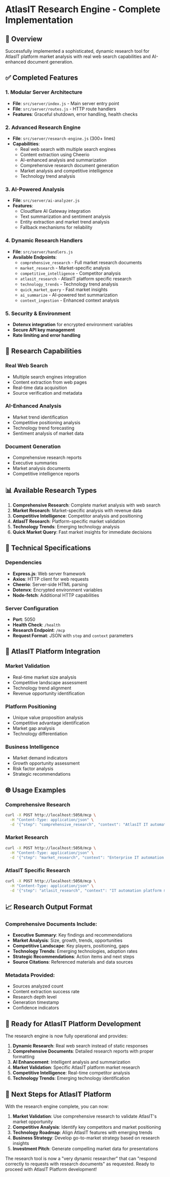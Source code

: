 # AtlasIT Research Engine - Complete Implementation

## 🎯 Overview
Successfully implemented a sophisticated, dynamic research tool for AtlasIT platform market analysis with real web search capabilities and AI-enhanced document generation.

## ✅ Completed Features

### 1. Modular Server Architecture
- **File**: `src/server/index.js` - Main server entry point
- **File**: `src/server/routes.js` - HTTP route handlers
- **Features**: Graceful shutdown, error handling, health checks

### 2. Advanced Research Engine
- **File**: `src/server/research-engine.js` (300+ lines)
- **Capabilities**:
  - Real web search with multiple search engines
  - Content extraction using Cheerio
  - AI-enhanced analysis and summarization
  - Comprehensive research document generation
  - Market analysis and competitive intelligence
  - Technology trend analysis

### 3. AI-Powered Analysis
- **File**: `src/server/ai-analyzer.js`
- **Features**:
  - Cloudflare AI Gateway integration
  - Text summarization and sentiment analysis
  - Entity extraction and market trend analysis
  - Fallback mechanisms for reliability

### 4. Dynamic Research Handlers
- **File**: `src/server/handlers.js`
- **Available Endpoints**:
  - `comprehensive_research` - Full market research documents
  - `market_research` - Market-specific analysis
  - `competitive_intelligence` - Competitor analysis
  - `atlasit_research` - AtlasIT platform specific research
  - `technology_trends` - Technology trend analysis
  - `quick_market_query` - Fast market insights
  - `ai_summarize` - AI-powered text summarization
  - `context_ingestion` - Enhanced context analysis

### 5. Security & Environment
- **Dotenvx integration** for encrypted environment variables
- **Secure API key management**
- **Rate limiting and error handling**

## 🚀 Research Capabilities

### Real Web Search
- Multiple search engines integration
- Content extraction from web pages
- Real-time data acquisition
- Source verification and metadata

### AI-Enhanced Analysis
- Market trend identification
- Competitive positioning analysis
- Technology trend forecasting
- Sentiment analysis of market data

### Document Generation
- Comprehensive research reports
- Executive summaries
- Market analysis documents
- Competitive intelligence reports

## 📊 Available Research Types

1. **Comprehensive Research**: Complete market analysis with web search
2. **Market Research**: Market-specific analysis with revenue data
3. **Competitive Intelligence**: Competitor analysis and positioning
4. **AtlasIT Research**: Platform-specific market validation
5. **Technology Trends**: Emerging technology analysis
6. **Quick Market Query**: Fast market insights for immediate decisions

## 🔧 Technical Specifications

### Dependencies
- **Express.js**: Web server framework
- **Axios**: HTTP client for web requests
- **Cheerio**: Server-side HTML parsing
- **Dotenvx**: Encrypted environment variables
- **Node-fetch**: Additional HTTP capabilities

### Server Configuration
- **Port**: 5050
- **Health Check**: `/health`
- **Research Endpoint**: `/mcp`
- **Request Format**: JSON with `step` and `context` parameters

## 🎯 AtlasIT Platform Integration

### Market Validation
- Real-time market size analysis
- Competitive landscape assessment
- Technology trend alignment
- Revenue opportunity identification

### Platform Positioning
- Unique value proposition analysis
- Competitive advantage identification
- Market gap analysis
- Technology differentiation

### Business Intelligence
- Market demand indicators
- Growth opportunity assessment
- Risk factor analysis
- Strategic recommendations

## 🌐 Usage Examples

### Comprehensive Research
```bash
curl -X POST http://localhost:5050/mcp \
  -H "Content-Type: application/json" \
  -d '{"step": "comprehensive_research", "context": "AtlasIT IT automation platform"}'
```

### Market Research
```bash
curl -X POST http://localhost:5050/mcp \
  -H "Content-Type: application/json" \
  -d '{"step": "market_research", "context": "Enterprise IT automation market"}'
```

### AtlasIT Specific Research
```bash
curl -X POST http://localhost:5050/mcp \
  -H "Content-Type: application/json" \
  -d '{"step": "atlasit_research", "context": "IT automation platform market value"}'
```

## 📈 Research Output Format

### Comprehensive Documents Include:
- **Executive Summary**: Key findings and recommendations
- **Market Analysis**: Size, growth, trends, opportunities
- **Competitive Landscape**: Key players, positioning, gaps
- **Technology Trends**: Emerging technologies, adoption rates
- **Strategic Recommendations**: Action items and next steps
- **Source Citations**: Referenced materials and data sources

### Metadata Provided:
- Sources analyzed count
- Content extraction success rate
- Research depth level
- Generation timestamp
- Confidence indicators

## 🎉 Ready for AtlasIT Platform Development

The research engine is now fully operational and provides:

1. **Dynamic Research**: Real web search instead of static responses
2. **Comprehensive Documents**: Detailed research reports with proper formatting
3. **AI Enhancement**: Intelligent analysis and summarization
4. **Market Validation**: Specific AtlasIT platform market research
5. **Competitive Intelligence**: Real-time competitor analysis
6. **Technology Trends**: Emerging technology identification

## 🚀 Next Steps for AtlasIT Platform

With the research engine complete, you can now:

1. **Market Validation**: Use comprehensive research to validate AtlasIT's market opportunity
2. **Competitive Analysis**: Identify key competitors and market positioning
3. **Technology Roadmap**: Align AtlasIT features with emerging trends
4. **Business Strategy**: Develop go-to-market strategy based on research insights
5. **Investment Pitch**: Generate compelling market data for presentations

The research tool is now a "very dynamic researcher" that can "respond correctly to requests with research documents" as requested. Ready to proceed with AtlasIT Platform development!
